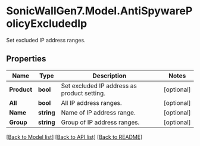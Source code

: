 # SonicWallGen7.Model.AntiSpywarePolicyExcludedIp
Set excluded IP address ranges.

## Properties

Name | Type | Description | Notes
------------ | ------------- | ------------- | -------------
**Product** | **bool** | Set excluded IP address as product setting. | [optional] 
**All** | **bool** | All IP address ranges. | [optional] 
**Name** | **string** | Name of IP address range. | [optional] 
**Group** | **string** | Group of IP address ranges. | [optional] 

[[Back to Model list]](../README.md#documentation-for-models) [[Back to API list]](../README.md#documentation-for-api-endpoints) [[Back to README]](../README.md)

